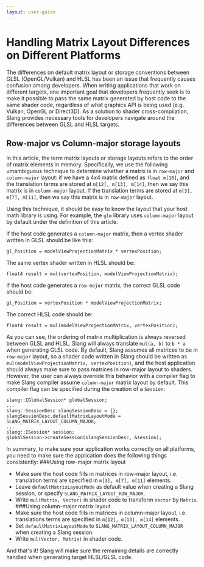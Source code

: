 ```yaml
---
layout: user-guide
---
```


Handling Matrix Layout Differences on Different Platforms
============================

The differences on default matrix layout or storage conventions between GLSL (OpenGL/Vulkan) and HLSL has been an issue that frequently causes confusion among developers. When writing applications that work on different targets, one important goal that developers frequently seek is to make it possible to pass the same matrix generated by host code to the same shader code, regardless of what graphics API is being used (e.g. Vulkan, OpenGL or Direct3D). As a solution to shader cross-compilation, Slang provides necessary tools for developers navigate around the differences between GLSL and HLSL targets.

Row-major vs Column-major storage layouts
-------------------------
In this article, the term matrix layouts or storage layouts refers to the order of matrix elements in memory. Specifically, we use the following umambiguous technique to determine whether a matrix is in `row-major` and `column-major` layout: if we have a 4x4 matrix defined as `float m[16]`, and the translation terms are stored at `m[12], m[13], m[14]`, then we say this matrix is in `column-major` layout. If the translation terms are stored at `m[3], m[7], m[11]`, then we say this matrix is in `row-major` layout.

Using this technique, it should be easy to know the layout that your host math library is using. For example, the `glm` library uses `column-major` layout by default under the definition of this article.

If the host code generates a `column-major` matrix, then a vertex shader written in GLSL should be like this:
```
gl_Position = modelViewProjectionMatrix * vertexPosition;
```
The same vertex shader written in HLSL should be:
```
float4 result = mul(vertexPosition, modelViewProjectionMatrix);
```

If the host code generates a `row-major` matrix, the correct GLSL code should be:
```
gl_Position = vertexPosition * modelViewProjectionMatrix;
```
The correct HLSL code should be:
```
float4 result = mul(modelViewProjectionMatrix, vertexPosition);
```

As you can see, the ordering of matrix multiplication is always reversed between GLSL and HLSL.
Slang will always translate `mul(a, b)` to `b * a` when generating GLSL code. By default, Slang assumes all matrices to be in `row-major` layout, so a shader code written in Slang should be written as `mul(modelViewProjectionMatrix, vertexPosition)`, and the host application should always make sure to pass matrices in row-major layout to shaders. However, the user can always override this behavior with a compiler flag to make Slang compiler assume `column-major` matrix layout by default. This compiler flag can be specified during the creation of a `Session`:
```
slang::IGlobalSession* globalSession;
...
slang::SessionDesc slangSessionDesc = {};
slangSessionDesc.defaultMatrixLayoutMode = SLANG_MATRIX_LAYOUT_COLUMN_MAJOR;
...
slang::ISession* session;
globalSession->createSession(slangSessionDesc, &session);
```

In summary, to make sure your application works correctly on all platforms, you need to make sure the application does the following things consistently:
###Using row-major matrix layout
- Make sure the host code fills in matrices in row-major layout, i.e. translation terms are specified in `m[3], m[7], m[11]` elements.
- Leave `defaultMatrixLayoutMode` as default value when creating a Slang session, or specify `SLANG_MATRIX_LAYOUT_ROW_MAJOR`.
- Write `mul(Matrix, Vector)` in shader code to transform `Vector` by `Matrix`.
###Using column-major matrix layout
- Make sure the host code fills in matrices in column-major layout, i.e. translations terms are specified in `m[12], m[13], m[14]` elements.
- Set `defaultMatrixLayoutMode` to `SLANG_MATRIX_LAYOUT_COLUMN_MAJOR` when creating a Slang session.
- Write `mul(Vector, Matrix)` in shader code.

And that's it! Slang will make sure the remaining details are correctly handled when generating target HLSL/GLSL code.